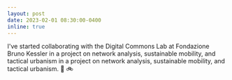 ```yaml
---
layout: post
date: 2023-02-01 08:30:00-0400
inline: true
---
```


I've started collaborating with the Digital Commons Lab at Fondazione Bruno Kessler in a project on network analysis, sustainable mobility, and tactical urbanism in a project on network analysis, sustainable mobility, and tactical urbanism. 📍 🚲